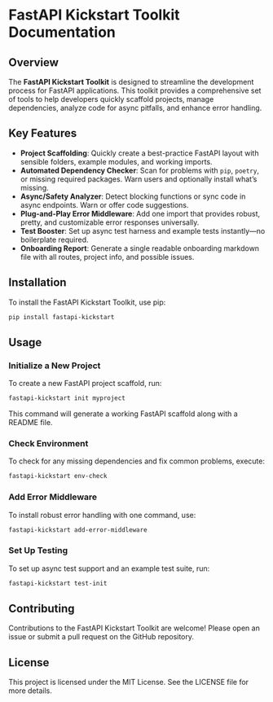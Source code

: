 # FastAPI Kickstart Toolkit Documentation

## Overview

The **FastAPI Kickstart Toolkit** is designed to streamline the development process for FastAPI applications. This toolkit provides a comprehensive set of tools to help developers quickly scaffold projects, manage dependencies, analyze code for async pitfalls, and enhance error handling.

## Key Features

- **Project Scaffolding**: Quickly create a best-practice FastAPI layout with sensible folders, example modules, and working imports.
- **Automated Dependency Checker**: Scan for problems with `pip`, `poetry`, or missing required packages. Warn users and optionally install what’s missing.
- **Async/Safety Analyzer**: Detect blocking functions or sync code in async endpoints. Warn or offer code suggestions.
- **Plug-and-Play Error Middleware**: Add one import that provides robust, pretty, and customizable error responses universally.
- **Test Booster**: Set up async test harness and example tests instantly—no boilerplate required.
- **Onboarding Report**: Generate a single readable onboarding markdown file with all routes, project info, and possible issues.

## Installation

To install the FastAPI Kickstart Toolkit, use pip:

```bash
pip install fastapi-kickstart
```

## Usage

### Initialize a New Project

To create a new FastAPI project scaffold, run:

```bash
fastapi-kickstart init myproject
```

This command will generate a working FastAPI scaffold along with a README file.

### Check Environment

To check for any missing dependencies and fix common problems, execute:

```bash
fastapi-kickstart env-check
```

### Add Error Middleware

To install robust error handling with one command, use:

```bash
fastapi-kickstart add-error-middleware
```

### Set Up Testing

To set up async test support and an example test suite, run:

```bash
fastapi-kickstart test-init
```

## Contributing

Contributions to the FastAPI Kickstart Toolkit are welcome! Please open an issue or submit a pull request on the GitHub repository.

## License

This project is licensed under the MIT License. See the LICENSE file for more details.